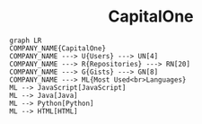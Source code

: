 <h1 align="center">CapitalOne</h1>

```mermaid
graph LR
COMPANY_NAME{CapitalOne}
COMPANY_NAME ---> U{Users} ---> UN[4]
COMPANY_NAME ---> R{Repositories} ---> RN[20]
COMPANY_NAME ---> G{Gists} ---> GN[8]
COMPANY_NAME ---> ML{Most Used<br>Languages}
ML --> JavaScript[JavaScript]
ML --> Java[Java]
ML --> Python[Python]
ML --> HTML[HTML]
```
